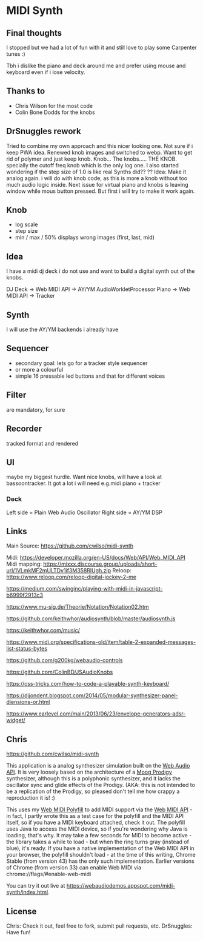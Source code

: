# MIDI Synth

## Final thoughts
I stopped but we had a lot of fun with it and still love to play some Carpenter tunes :)

Tbh i dislike the piano and deck around me and prefer using mouse and keyboard even if i lose velocity.

## Thanks to
- Chris Wilson for the most code
- Colin Bone Dodds for the knobs

## DrSnuggles rework
Tried to combine my own approach and this nicer looking one.
Not sure if i keep PWA idea.
Renewed knob images and switched to webp.
Want to get rid of polymer and just keep knob.
Knob... The knobs..... THE KNOB. specially the cutoff freq knob which is the only log one.
I also started wondering if the step size of 1.0 is like real Synths did?? ??
Idea: Make it analog again. i will do with knob code, as this is more a knob without too much audio logic inside. Next issue for virtual piano and knobs is leaving window while mous button pressed.
But first i will try to make it work again.

## Knob
- log scale
- step size
- min / max / 50% displays wrong images (first, last, mid)

## Idea
I have a midi dj deck i do not use and want to build a digital synth out of the knobs.

DJ Deck -> Web MIDI API -> AY/YM AudioWorkletProcessor
Piano   -> Web MIDI API -> Tracker

## Synth
I will use the AY/YM backends i already have

## Sequencer
- secondary goal: lets go for a tracker style sequencer
- or more a colourful
- simple 16 pressable led buttons and that for different voices


## Filter
are mandatory, for sure

## Recorder
tracked format and rendered

## UI
maybe my biggest hurdle. Want nice knobs, will have a look at bassoontracker. It got a lot i will need e.g.midi piano + tracker

### Deck
Left side = Plain Web Audio Oscillator
Right side = AY/YM DSP

## Links
Main Source: https://github.com/cwilso/midi-synth

Midi: https://developer.mozilla.org/en-US/docs/Web/API/Web_MIDI_API
Midi mapping: https://mixxx.discourse.group/uploads/short-url/1VLmkMF2mULTDv1if3M358RIUgh.zip
Reloop: https://www.reloop.com/reloop-digital-jockey-2-me

https://medium.com/swinginc/playing-with-midi-in-javascript-b6999f2913c3

https://www.mu-sig.de/Theorie/Notation/Notation02.htm

https://github.com/keithwhor/audiosynth/blob/master/audiosynth.js

https://keithwhor.com/music/

https://www.midi.org/specifications-old/item/table-2-expanded-messages-list-status-bytes

https://github.com/g200kg/webaudio-controls

https://github.com/ColinBD/JSAudioKnobs

https://css-tricks.com/how-to-code-a-playable-synth-keyboard/

https://djjondent.blogspot.com/2014/05/modular-synthesizer-panel-diensions-or.html

https://www.earlevel.com/main/2013/06/23/envelope-generators-adsr-widget/


## Chris
https://github.com/cwilso/midi-synth

This application is a analog synthesizer simulation built on the [Web Audio API](https://webaudio.github.io/web-audio-api/).  It is very loosely based on the architecture of a [Moog Prodigy](http://www.vintagesynth.com/moog/prodigy.php) synthesizer, although this is a polyphonic synthesizer, and it lacks the oscillator sync and glide effects of the Prodigy.  (AKA: this is not intended to be a replication of the Prodigy, so pleased don't tell me how crappy a reproduction it is! :)

This uses my [Web MIDI Polyfill](https://github.com/cwilso/WebMIDIAPIShim) to add MIDI support via the [Web MIDI API](http://webaudio.github.io/web-midi-api/) - in fact, I partly wrote this as a test case for the polyfill and the MIDI API itself, so if you have a MIDI keyboard attached, check it out.  The polyfill uses Java to access the MIDI device, so if you're wondering why Java is loading, that's why.  It may take a few seconds for MIDI to become active - the library takes a while to load - but when the ring turns gray (instead of blue), it's ready.  If you have a native implementation of the Web MIDI API in your browser, the polyfill shouldn't load - at the time of this writing, Chrome Stable (from version 43) has the only such implementation. Earlier versions of Chrome (from version 33) can enable Web MIDI via chrome://flags/#enable-web-midi

You can try it out live at https://webaudiodemos.appspot.com/midi-synth/index.html.

## License
Chris: Check it out, feel free to fork, submit pull requests, etc.
DrSnuggles: Have fun!
